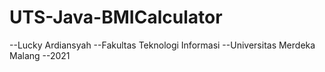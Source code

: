 # UTS-Java-BMICalculator
--Lucky Ardiansyah
--Fakultas Teknologi Informasi
--Universitas Merdeka Malang
--2021
